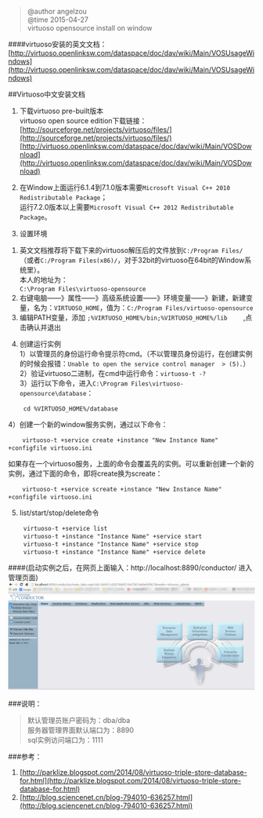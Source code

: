 >@author angelzou    
>@time 2015-04-27    
>virtuoso opensource install on window    

####virtuoso安装的英文文档：[http://virtuoso.openlinksw.com/dataspace/doc/dav/wiki/Main/VOSUsageWindows](http://virtuoso.openlinksw.com/dataspace/doc/dav/wiki/Main/VOSUsageWindows)    

##Virtuoso中文安装文档
1. 下载virtuoso pre-built版本   
virtuoso open source edition下载链接：       
[http://sourceforge.net/projects/virtuoso/files/](http://sourceforge.net/projects/virtuoso/files/)  
[http://virtuoso.openlinksw.com/dataspace/doc/dav/wiki/Main/VOSDownload](http://virtuoso.openlinksw.com/dataspace/doc/dav/wiki/Main/VOSDownload)

2. 在Window上面运行6.1.4到7.1.0版本需要`Microsoft Visual C++ 2010 Redistributable Package`；         
   运行7.2.0版本以上需要`Microsoft Visual C++ 2012 Redistributable Package`。          

3. 设置环境              
1) 英文文档推荐将下载下来的virtuoso解压后的文件放到`C:/Program Files/`（或者`C:/Program Files(x86)/`，对于32bit的virtuoso在64bit的Window系统里）。             
   本人的地址为：             
`C:\Program Files\virtuoso-opensource `         
2) 右键电脑——》属性——》高级系统设置——》环境变量——》新建，新建变量，名为：`VIRTUOSO_HOME`，值为：`C:/Program Files/virtuoso-opensource   `        
3) 编辑PATH变量，添加 `;%VIRTUOSO_HOME%/bin;%VIRTUOSO_HOME%/lib	` ,点击确认并退出               
4. 创建运行实例             
1）以管理员的身份运行命令提示符cmd。（不以管理员身份运行，在创建实例的时候会报错：`Unable to open the service control manager  > (5).`）              
2）验证virtuoso二进制，在cmd中运行命令：`virtuoso-t -?      `         
3）运行以下命令，进入`C:\Program Files\virtuoso-opensource\database`：       
         
		cd %VIRTUOSO_HOME%/database                  
4）创建一个新的window服务实例，通过以下命令：  
                  
		virtuoso-t +service create +instance "New Instance Name" +configfile virtuoso.ini               
如果存在一个virtuoso服务，上面的命令会覆盖先的实例。可以重新创建一个新的实例，通过下面的命令，即将create换为screate：   
         
		virtuoso-t +service screate +instance "New Instance Name" +configfile virtuoso.ini               
5. list/start/stop/delete命令  
             
		virtuoso-t +service list                  
		virtuoso-t +instance "Instance Name" +service start                
		virtuoso-t +instance "Instance Name" +service stop                
		virtuoso-t +instance "Instance Name" +service delete             

####(启动实例之后，在网页上面输入：http://localhost:8890/conductor/  进入管理页面)                
![virtuoso admin page img](virtuoso-main.jpg)    


###说明：             
>默认管理员账户密码为：dba/dba                 
>服务器管理界面默认端口为：8890                   
>sql实例访问端口为：1111                


###参考：             
1. [http://parklize.blogspot.com/2014/08/virtuoso-triple-store-database-for.html](http://parklize.blogspot.com/2014/08/virtuoso-triple-store-database-for.html)                     
2. [http://blog.sciencenet.cn/blog-794010-636257.html](http://blog.sciencenet.cn/blog-794010-636257.html)                
